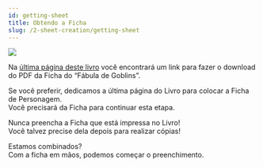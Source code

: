 ```yaml
---
id: getting-sheet
title: Obtendo a Ficha
slug: /2-sheet-creation/getting-sheet
---
```


<img src="https://fabulas-e-goblins-book.s3-us-west-2.amazonaws.com/criando-seu-personagem/FichaThumb.jpg" />

Na [última página deste livro](/docs/9-appendix/character-sheet) você encontrará um link para fazer o download do PDF da Ficha do “Fábula de Goblins”.

Se você preferir, dedicamos a última página do Livro para colocar a Ficha de Personagem.<br/>
Você precisará da Ficha para continuar esta etapa.

Nunca preencha a Ficha que está impressa no Livro! <br/>
Você talvez precise dela depois para realizar cópias!

Estamos combinados?<br/>
Com a ficha em mãos, podemos começar o preenchimento.
